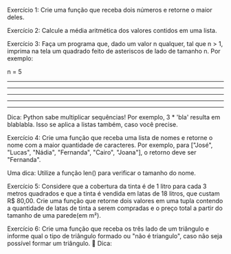 Exercício 1: Crie uma função que receba dois números e retorne o maior deles.



Exercício 2: Calcule a média aritmética dos valores contidos em uma lista.



Exercício 3: Faça um programa que, dado um valor n qualquer, tal que n > 1, imprima na tela um quadrado feito de asteriscos de lado de tamanho n. Por exemplo:

n = 5

*****
*****
*****
*****
*****

Dica: Python sabe multiplicar sequências! Por exemplo, 3 * 'bla' resulta em blablabla. Isso se aplica a listas também, caso você precise.



Exercício 4: Crie uma função que receba uma lista de nomes e retorne o nome com a maior quantidade de caracteres. Por exemplo, para ["José", "Lucas", "Nádia", "Fernanda", "Cairo", "Joana"], o retorno deve ser "Fernanda".

Uma dica: Utilize a função len() para verificar o tamanho do nome.



Exercício 5: Considere que a cobertura da tinta é de 1 litro para cada 3 metros quadrados e que a tinta é vendida em latas de 18 litros, que custam R$ 80,00. Crie uma função que retorne dois valores em uma tupla contendo a quantidade de latas de tinta a serem compradas e o preço total a partir do tamanho de uma parede(em m²).



Exercício 6: Crie uma função que receba os três lado de um triângulo e informe qual o tipo de triângulo formado ou "não é triangulo", caso não seja possível formar um triângulo.
🦜 Dica: